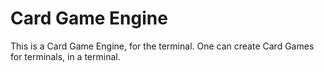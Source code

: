 # Card Game Engine

This is a Card Game Engine, for the terminal.
One can create Card Games for terminals, in a terminal.
